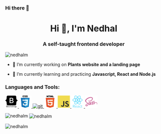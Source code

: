 ### Hi there 👋
<h1 align="center">Hi 👋, I'm Nedhal</h1>
<h3 align="center">A self-taught frontend developer</h3>

<p align="left"> <img src="https://komarev.com/ghpvc/?username=nedhalm&label=Profile%20views&color=0e75b6&style=flat" alt="nedhalm" /> </p>

- 🔭 I’m currently working on **Plants website and a landing page**

- 🌱 I’m currently learning and practicing **Javascript, React and Node.js**


<p align="left">
</p>

<h3 align="left">Languages and Tools:</h3>
<p align="left"> <a href="https://getbootstrap.com" target="_blank" rel="noreferrer"> <img src="https://raw.githubusercontent.com/devicons/devicon/master/icons/bootstrap/bootstrap-plain-wordmark.svg" alt="bootstrap" width="40" height="40"/> </a> <a href="https://www.w3schools.com/css/" target="_blank" rel="noreferrer"> <img src="https://raw.githubusercontent.com/devicons/devicon/master/icons/css3/css3-original-wordmark.svg" alt="css3" width="40" height="40"/> </a> <a href="https://git-scm.com/" target="_blank" rel="noreferrer"> <img src="https://www.vectorlogo.zone/logos/git-scm/git-scm-icon.svg" alt="git" width="40" height="40"/> </a> <a href="https://www.w3.org/html/" target="_blank" rel="noreferrer"> <img src="https://raw.githubusercontent.com/devicons/devicon/master/icons/html5/html5-original-wordmark.svg" alt="html5" width="40" height="40"/> </a> <a href="https://developer.mozilla.org/en-US/docs/Web/JavaScript" target="_blank" rel="noreferrer"> <img src="https://raw.githubusercontent.com/devicons/devicon/master/icons/javascript/javascript-original.svg" alt="javascript" width="40" height="40"/> </a> <a href="https://reactjs.org/" target="_blank" rel="noreferrer"> <img src="https://raw.githubusercontent.com/devicons/devicon/master/icons/react/react-original-wordmark.svg" alt="react" width="40" height="40"/> </a> <a href="https://sass-lang.com" target="_blank" rel="noreferrer"> <img src="https://raw.githubusercontent.com/devicons/devicon/master/icons/sass/sass-original.svg" alt="sass" width="40" height="40"/> </a> </p>

<p><img align="left" src="https://github-readme-stats.vercel.app/api/top-langs?username=nedhalm&show_icons=true&locale=en&layout=compact" alt="nedhalm" /></p>

<p>&nbsp;<img align="center" src="https://github-readme-stats.vercel.app/api?username=nedhalm&show_icons=true&locale=en" alt="nedhalm" /></p>

<p><img align="center" src="https://github-readme-streak-stats.herokuapp.com/?user=nedhalm&" alt="nedhalm" /></p>
